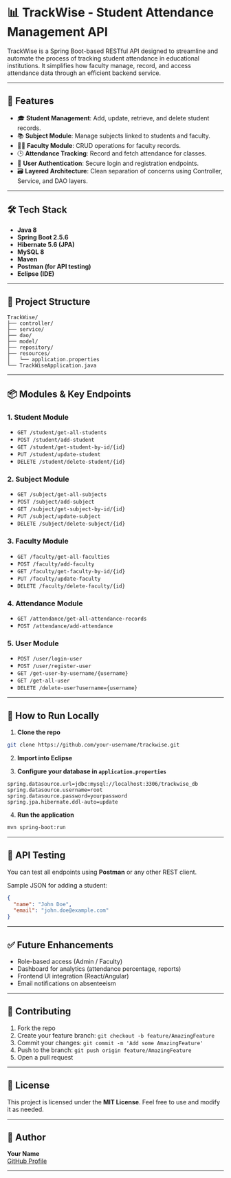 # 📊 TrackWise - Student Attendance Management API

TrackWise is a Spring Boot-based RESTful API designed to streamline and automate the process of tracking student attendance in educational institutions. It simplifies how faculty manage, record, and access attendance data through an efficient backend service.

---

## 🚀 Features

- 🎓 **Student Management**: Add, update, retrieve, and delete student records.
- 📚 **Subject Module**: Manage subjects linked to students and faculty.
- 👨‍🏫 **Faculty Module**: CRUD operations for faculty records.
- 🕒 **Attendance Tracking**: Record and fetch attendance for classes.
- 🔐 **User Authentication**: Secure login and registration endpoints.
- 🗃 **Layered Architecture**: Clean separation of concerns using Controller, Service, and DAO layers.

---

## 🛠️ Tech Stack

- **Java 8**
- **Spring Boot 2.5.6**
- **Hibernate 5.6 (JPA)**
- **MySQL 8**
- **Maven**
- **Postman (for API testing)**
- **Eclipse (IDE)**

---

## 🧠 Project Structure

```
TrackWise/
├── controller/
├── service/
├── dao/
├── model/
├── repository/
├── resources/
│   └── application.properties
└── TrackWiseApplication.java
```

---

## 📦 Modules & Key Endpoints

### 1. **Student Module**
- `GET /student/get-all-students`
- `POST /student/add-student`
- `GET /student/get-student-by-id/{id}`
- `PUT /student/update-student`
- `DELETE /student/delete-student/{id}`

### 2. **Subject Module**
- `GET /subject/get-all-subjects`
- `POST /subject/add-subject`
- `GET /subject/get-subject-by-id/{id}`
- `PUT /subject/update-subject`
- `DELETE /subject/delete-subject/{id}`

### 3. **Faculty Module**
- `GET /faculty/get-all-faculties`
- `POST /faculty/add-faculty`
- `GET /faculty/get-faculty-by-id/{id}`
- `PUT /faculty/update-faculty`
- `DELETE /faculty/delete-faculty/{id}`

### 4. **Attendance Module**
- `GET /attendance/get-all-attendance-records`
- `POST /attendance/add-attendance`

### 5. **User Module**
- `POST /user/login-user`
- `POST /user/register-user`
- `GET /get-user-by-username/{username}`
- `GET /get-all-user`
- `DELETE /delete-user?username={username}`

---

## 📂 How to Run Locally

1. **Clone the repo**
```bash
git clone https://github.com/your-username/trackwise.git
```

2. **Import into Eclipse**

3. **Configure your database in `application.properties`**
```properties
spring.datasource.url=jdbc:mysql://localhost:3306/trackwise_db
spring.datasource.username=root
spring.datasource.password=yourpassword
spring.jpa.hibernate.ddl-auto=update
```

4. **Run the application**
```bash
mvn spring-boot:run
```

---

## 🧪 API Testing

You can test all endpoints using **Postman** or any other REST client.

Sample JSON for adding a student:
```json
{
  "name": "John Doe",
  "email": "john.doe@example.com"
}
```

---

## ✅ Future Enhancements

- Role-based access (Admin / Faculty)
- Dashboard for analytics (attendance percentage, reports)
- Frontend UI integration (React/Angular)
- Email notifications on absenteeism

---

## 🙌 Contributing

1. Fork the repo  
2. Create your feature branch: `git checkout -b feature/AmazingFeature`  
3. Commit your changes: `git commit -m 'Add some AmazingFeature'`  
4. Push to the branch: `git push origin feature/AmazingFeature`  
5. Open a pull request  

---

## 📝 License

This project is licensed under the **MIT License**. Feel free to use and modify it as needed.

---

## 👤 Author

**Your Name**  
[GitHub Profile](https://github.com/your-username)

---
